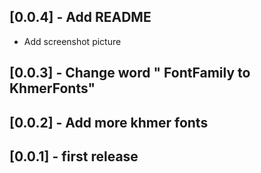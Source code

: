 ## [0.0.4] - Add README
* Add screenshot picture
## [0.0.3] - Change word " FontFamily to KhmerFonts"
## [0.0.2] - Add more khmer fonts
## [0.0.1] - first release

